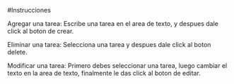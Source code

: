 
#Instrucciones

Agregar una tarea:
Escribe una tarea en el area de texto, y despues dale click al boton de crear.

Eliminar una tarea:
Selecciona una tarea y despues dale click al boton delete.

Modificar una tarea:
Primero debes seleccionar una tarea, luego cambiar el texto en la area de texto, finalmente le das click al boton de editar.




